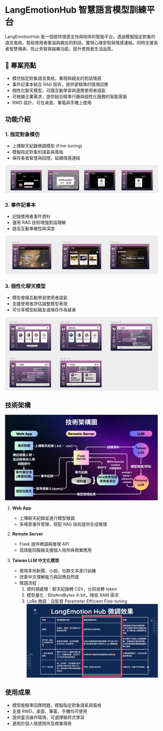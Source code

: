 # LangEmotionHub 智慧語言模型訓練平台

LangEmotionHub 是一個提供情感支持與陪伴的智能平台。透過模擬指定對象的語言風格，幫助使用者重溫與親友的對話，實現心理安慰與情感連結。同時支援長者智慧傳承、防止失智與娛樂功能，提升使用者生活品質。

## 🌟 專案亮點
- 模仿指定對象語言風格，重現與親友的對話情感
- 事件記事本結合 RAG 技術，提供更精準的情境回應
- 個性化聊天模型，可隨互動學習與適應使用者語氣
- 可根據企業需求，提供結合精準行銷與個性化服務的智能客服
- RWD 設計，可在桌面、筆電與手機上使用

## 功能介紹

### 1. 指定對象模仿
- 上傳聊天紀錄微調模型 (Fine-tuning)
- 模擬指定對象的語氣與風格
- 保存長者智慧與回憶，延續情感連結

![上傳訓練資料與模型訓練介面.jpg](img/上傳訓練資料與模型訓練介面.jpg)

### 2. 事件記事本
- 記錄使用者事件資料
- 運用 RAG 技術增強對話理解
- 提高互動準確性與深度

![事件記事本介面](img/事件記事本介面.jpg)

### 3. 個性化聊天模型
- 模型會隨互動學習使用者語氣
- 支援使用者評估調整模型表現
- 可分享模型給親友或保存作為替身

![個性化聊天模型介面](img/個性化聊天模型介面.jpg)

## 技術架構

![技術架構圖](img/技術架構圖.png)

1. **Web App**
   - 上傳聊天紀錄並進行模型微調
   - 多場景事件管理，搭配 RAG 技術提供生成推理

2. **Remote Server**
   - Flask 提供微調與推理 API
   - 高效能伺服器支援個人陪伴與商業應用

3. **Taiwan LLM 中文化模型**
   - 使用本地新聞、小說、社群文本進行訓練
   - 改善中文理解能力與回應自然度
   - 微調流程：
     1. 資料預處理：聊天紀錄轉 CSV，分詞並轉 token
     2. 模型量化：BitsAndBytes 4-bit，降低 RAM 需求
     3. LoRa 微調：自監督 Parameter Efficient Fine-tuning
     ![微調後模型效果](img/微調後模型效果.png)

## 使用成果
- 模型能精準回應問題，模擬指定對象語氣與風格
- 支援 RWD，桌面、筆電、手機均可使用
- 提供靈活操作環境，可選擇聯邦式學習
- 適用於個人情感陪伴及商業場景
